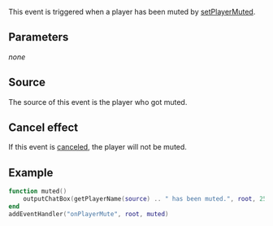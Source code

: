 This event is triggered when a player has been muted by [setPlayerMuted](/docs/setplayermuted.md "wikilink").

Parameters
----------

*none*

Source
------

The source of this event is the player who got muted.

Cancel effect
-------------

If this event is [canceled](/docs/event_system#canceling.md "wikilink"), the player will not be muted.

Example
-------

``` lua
function muted()
    outputChatBox(getPlayerName(source) .. " has been muted.", root, 255, 0, 0)
end
addEventHandler("onPlayerMute", root, muted)
```
